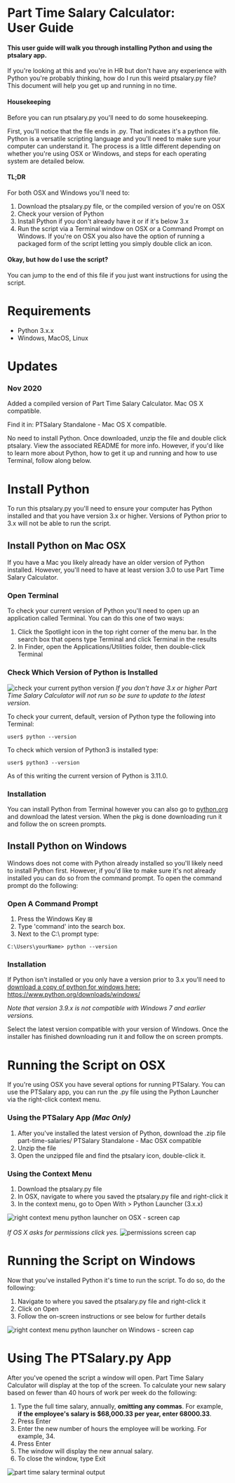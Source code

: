 # Part Time Salary Calculator:<br>User Guide

#### This user guide will walk you through installing Python and using the ptsalary app.

If you're looking at this and you're in HR but don't have any experience with Python you're probably thinking, how do I run this weird ptsalary.py file? This document will help you get up and running in no time. 

#### Housekeeping
Before you can run ptsalary.py you'll need to do some housekeeping. 

First, you'll notice that the file ends in .py. That indicates it's a python file. Python is a versatile scripting language and you'll need to make sure your computer can understand it. The process is a little different depending on whether you're using OSX or Windows, and steps for each operating system are detailed below. 

#### TL;DR
For both OSX and Windows you'll need to:

1. Download the ptsalary.py file, or the compiled version of you're on OSX
2. Check your version of Python
3. Install Python if you don't already have it or if it's below 3.x
4. Run the script via a Terminal window on OSX or a Command Prompt on Windows. If you're on OSX you also have the option of running a packaged form of the script letting you simply double click an icon.

#### Okay, but how do I use the script?
You can jump to the end of this file if you just want instructions for using the script. 


# Requirements

 - Python 3.x.x
 - Windows, MacOS, Linux




# Updates

### Nov 2020
Added a compiled version of Part Time Salary Calculator. Mac OS X compatible. 

Find it in: PTSalary Standalone - Mac OS X compatible. 

No need to install Python. Once downloaded, unzip the file and double click ptsalary. View the associated README for more info. However, if you'd like to learn more about Python, how to get it up and running and how to use Terminal, follow along below.



# Install Python

To run this ptsalary.py you'll need to ensure your computer has Python installed and that you have version 3.x or higher. Versions of Python prior to 3.x will not be able to run the script.



## Install Python on Mac OSX
 
If you have a Mac you likely already have an older version of Python installed. However, you'll need to have at least version 3.0 to use Part Time Salary Calculator. 


### Open Terminal
To check your current version of Python you'll need to open up an application called Terminal. You can do this one of two ways:
1. Click the Spotlight icon in the top right corner of the menu bar. In the search box that opens type Terminal and click Terminal in the results 
2. In Finder, open the Applications/Utilities folder, then double-click Terminal

### Check Which Version of Python is Installed 
![check your current python version](images/terminal-commands/python-version.png)
*If you don't have 3.x or higher Part Time Salary Calculator will not run so be sure to update to the latest version.*

To check your current, default, version of Python type the following into Terminal:
 
`user$ python --version`

To check which version of Python3 is installed type: 

`user$ python3 --version`

As of this writing the current version of Python is 3.11.0. 

### Installation
You can install Python from Terminal however you can also go to [python.org](https://www.python.org/downloads/) and download the latest version. When the pkg is done downloading run it and follow the on screen prompts.



## Install Python on Windows

Windows does not come with Python already installed so you'll likely need to install Python first. However, if you'd like to make sure it's not already installed you can do so from the command prompt. To open the command prompt do the following:

### Open A Command Prompt

1. Press the Windows Key ⊞ 
2. Type 'command' into the search box.
3. Next to the C:\ prompt type:

``C:\Users\yourName> python --version``


### Installation
If Python isn't installed or you only have a version prior to 3.x you'll need to  [download a copy of python for windows here: ](https://www.python.org/downloads/windows/)https://www.python.org/downloads/windows/

*Note that version 3.9.x is not compatible with Windows 7 and earlier versions.*

Select the latest version compatible with your version of Windows. Once the installer has finished downloading run it and follow the on screen prompts.





# Running the Script on OSX

If you're using OSX you have several options for running PTSalary. You can use the PTSalary app, you can run the .py file using the Python Launcher via the right-click context menu.


### Using the PTSalary App *(Mac Only)*

1. After you've installed the latest version of Python, download the .zip file part-time-salaries/ PTSalary Standalone - Mac OSX compatible 
2. Unzip the file 
3. Open the unzipped file and find the ptsalary icon, double-click it.

### Using the Context Menu
1. Download the ptsalary.py file
2. In OSX, navigate to where you saved the ptsalary.py file and right-click it
4. In the context menu, go to Open With > Python Launcher (3.x.x)

![right context menu python launcher on OSX - screen cap](images/python-launcher-right-context-menu.png)
<br>
<br>
*If OS X asks for permissions click yes.*
![permissions screen cap](images/terminal-commands/python-terminal-access-from-gui-small.png)


# Running the Script on Windows

Now that you've installed Python it's time to run the script. To do so, do the following:

1. Navigate to where you saved the ptsalary.py file and right-click it
2. Click on Open
3. Follow the on-screen instructions or see below for further details

![right context menu python launcher on Windows - screen cap](images/ptsalary_open_windows.png)


# Using The PTSalary.py App

After you've opened the script a window will open. Part Time Salary Calculator will display at the top of the screen. To calculate your new salary based on fewer than 40 hours of work per week do the following:
1. Type the full time salary, annually, **omitting any commas**. For example, **if the employee's salary is $68,000.33 per year, enter 68000.33**.
2. Press Enter
3. Enter the new number of hours the employee will be working. For example, 34.
4. Press Enter
5. The window will display the new annual salary.
6. To close the window, type Exit

![part time salary terminal output](https://github.com/raenpayne/part-time-salaries/blob/master/ptsalary%20preview.png)

